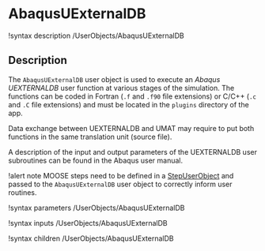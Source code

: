 # AbaqusUExternalDB

!syntax description /UserObjects/AbaqusUExternalDB

## Description

The `AbaqusUExternalDB` user object is used to execute an _Abaqus UEXTERNALDB_
user function at various stages of the simulation. The functions can be coded in
Fortran (`.f` and `.f90` file extensions) or C/C++  (`.c` and `.C` file
extensions) and must be located in the `plugins` directory of the app.

Data exchange between UEXTERNALDB and UMAT may require to put both functions in
the same translation unit (source file).

A description of the input and output parameters of the UEXTERNALDB user subroutines
can be found in the Abaqus user manual.

!alert note
MOOSE steps need to be defined in a [StepUserObject](/StepUserObject.md) and passed to
the `AbaqusUExternalDB` user object to correctly inform user routines.

!syntax parameters /UserObjects/AbaqusUExternalDB

!syntax inputs /UserObjects/AbaqusUExternalDB

!syntax children /UserObjects/AbaqusUExternalDB
